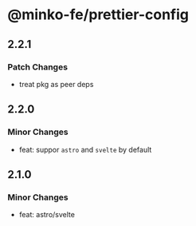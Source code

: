 # @minko-fe/prettier-config

## 2.2.1

### Patch Changes

- treat pkg as peer deps

## 2.2.0

### Minor Changes

- feat: suppor `astro` and `svelte` by default

## 2.1.0

### Minor Changes

- feat: astro/svelte

